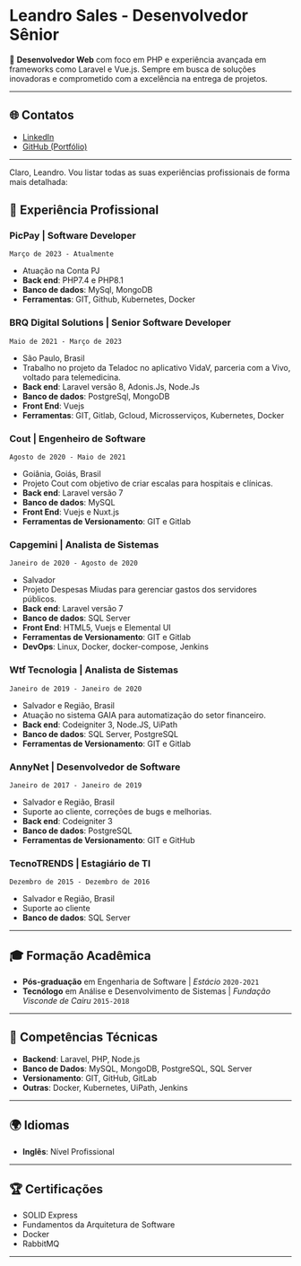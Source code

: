 # Leandro Sales - Desenvolvedor Sênior

🔹 **Desenvolvedor Web** com foco em PHP e experiência avançada em frameworks como Laravel e Vue.js. Sempre em busca de soluções inovadoras e comprometido com a excelência na entrega de projetos.

---

## 🌐 **Contatos**
- [LinkedIn](https://www.linkedin.com/in/leandro-s-sales/)
- [GitHub (Portfólio)](https://github.com/leandro-sales-ls)

---

Claro, Leandro. Vou listar todas as suas experiências profissionais de forma mais detalhada:

## 💼 **Experiência Profissional**

### **PicPay** | Software Developer
`Março de 2023 - Atualmente`
- Atuação na Conta PJ
- **Back end**: PHP7.4 e PHP8.1
- **Banco de dados**: MySql, MongoDB
- **Ferramentas**: GIT, Github, Kubernetes, Docker

### **BRQ Digital Solutions** | Senior Software Developer
`Maio de 2021 - Março de 2023`
- São Paulo, Brasil
- Trabalho no projeto da Teladoc no aplicativo VidaV, parceria com a Vivo, voltado para telemedicina.
- **Back end**: Laravel versão 8, Adonis.Js, Node.Js
- **Banco de dados**: PostgreSql, MongoDB
- **Front End**: Vuejs
- **Ferramentas**: GIT, Gitlab, Gcloud, Microsserviços, Kubernetes, Docker

### **Cout** | Engenheiro de Software
`Agosto de 2020 - Maio de 2021`
- Goiânia, Goiás, Brasil
- Projeto Cout com objetivo de criar escalas para hospitais e clínicas.
- **Back end**: Laravel versão 7
- **Banco de dados**: MySQL
- **Front End**: Vuejs e Nuxt.js
- **Ferramentas de Versionamento**: GIT e Gitlab

### **Capgemini** | Analista de Sistemas
`Janeiro de 2020 - Agosto de 2020`
- Salvador
- Projeto Despesas Miudas para gerenciar gastos dos servidores públicos.
- **Back end**: Laravel versão 7
- **Banco de dados**: SQL Server
- **Front End**: HTML5, Vuejs e Elemental UI
- **Ferramentas de Versionamento**: GIT e Gitlab
- **DevOps**: Linux, Docker, docker-compose, Jenkins

### **Wtf Tecnologia** | Analista de Sistemas
`Janeiro de 2019 - Janeiro de 2020`
- Salvador e Região, Brasil
- Atuação no sistema GAIA para automatização do setor financeiro.
- **Back end**: Codeigniter 3, Node.JS, UiPath
- **Banco de dados**: SQL Server, PostgreSQL
- **Ferramentas de Versionamento**: GIT e Gitlab

### **AnnyNet** | Desenvolvedor de Software
`Janeiro de 2017 - Janeiro de 2019`
- Salvador e Região, Brasil
- Suporte ao cliente, correções de bugs e melhorias.
- **Back end**: Codeigniter 3
- **Banco de dados**: PostgreSQL
- **Ferramentas de Versionamento**: GIT e GitHub

### **TecnoTRENDS** | Estagiário de TI
`Dezembro de 2015 - Dezembro de 2016`
- Salvador e Região, Brasil
- Suporte ao cliente
- **Banco de dados**: SQL Server

---

## 🎓 **Formação Acadêmica**

- **Pós-graduação** em Engenharia de Software | *Estácio* `2020-2021`
- **Tecnólogo** em Análise e Desenvolvimento de Sistemas | *Fundação Visconde de Cairu* `2015-2018`

---

## 🔧 **Competências Técnicas**

- **Backend**: Laravel, PHP, Node.js
- **Banco de Dados**: MySQL, MongoDB, PostgreSQL, SQL Server
- **Versionamento**: GIT, GitHub, GitLab
- **Outras**: Docker, Kubernetes, UiPath, Jenkins

---

## 🌍 **Idiomas**
- **Inglês**: Nível Profissional

---

## 🏆 **Certificações**

- SOLID Express
- Fundamentos da Arquitetura de Software
- Docker
- RabbitMQ

---
